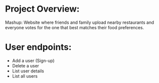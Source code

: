 # Project Overview:
Mashup: Website where friends and family upload nearby restaurants and everyone votes for the one that best matches their food preferences.

# User endpoints:
- Add a user (Sign-up)
- Delete a user
- List user details
- List all users
